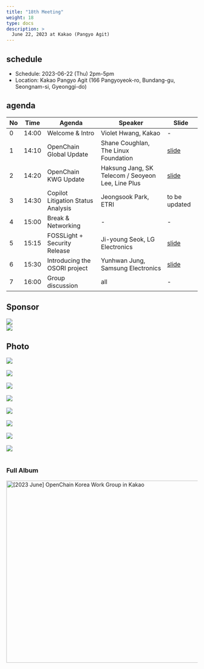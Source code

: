 ```yaml
---
title: "18th Meeting"
weight: 18
type: docs
description: >
  June 22, 2023 at Kakao (Pangyo Agit)
---
```


## schedule

* Schedule: 2023-06-22 (Thu) 2pm-5pm
* Location: Kakao Pangyo Agit (166 Pangyoyeok-ro, Bundang-gu, Seongnam-si, Gyeonggi-do)

## agenda

| No | Time | Agenda | Speaker | Slide |
|----|----|-----------------|------|------|
| 0 | 14:00 | Welcome & Intro | Violet Hwang, Kakao | - |
| 1 | 14:10 | OpenChain Global Update | Shane Coughlan, The Linux Foundation | [slide](https://www.slideshare.net/ShaneCoughlan3/openchain-korea-work-group-meeting-18)  |
| 2 | 14:20 | OpenChain KWG Update | Haksung Jang, SK Telecom / Seoyeon Lee, Line Plus | [slide](./OpenChain_Korea_update_20230622.pdf)  |
| 3 | 14:30 | Copilot Litigation Status Analysis | Jeongsook Park, ETRI | to be updated  |
| 4 | 15:00 | Break & Networking | - | - |
| 5 | 15:15 | FOSSLight + Security Release | Ji-young Seok, LG Electronics | [slide](./230622_FOSSLight_Hub_Security%EA%B8%B0%EB%8A%A5%EC%86%8C%EA%B0%9C.pdf)  |
| 6 | 15:30 | Introducing the OSORI project | Yunhwan Jung, Samsung Electronics | [slide](./OSORI_%EC%98%A4%ED%94%88%EC%B2%B4%EC%9D%B8KWG_20230622_%EB%B0%9C%ED%91%9C-2.pdf)  |
| 7 | 16:00 | Group discussion | all | - |

## Sponsor

![](nipg-logo.png)
<br>
![](./kakao.png)

## Photo
![](18_00.jpeg)
<br><br>
![](18_01.jpeg)
<br><br>
![](18_02.jpeg)
<br><br>
![](18_03.jpeg)
<br><br>
![](18_04.jpeg)
<br><br>
![](18_05.jpeg)
<br><br>
![](18_06.jpeg)
<br><br>
![](18_07.jpeg)
<br><br>


### Full Album
<a data-flickr-embed="true" href="https://www.flickr.com/photos/198570149@N05/albums/72177720309271864" title="[2023 June] OpenChain Korea Work Group in Kakao"><img src="https://live.staticflickr.com/65535/52994813939_af4a8d3eb2.jpg" width="640" height="480" alt="[2023 June] OpenChain Korea Work Group in Kakao"/></a><script async src="//embedr.flickr.com/assets/client-code.js" charset="utf-8"></script>

